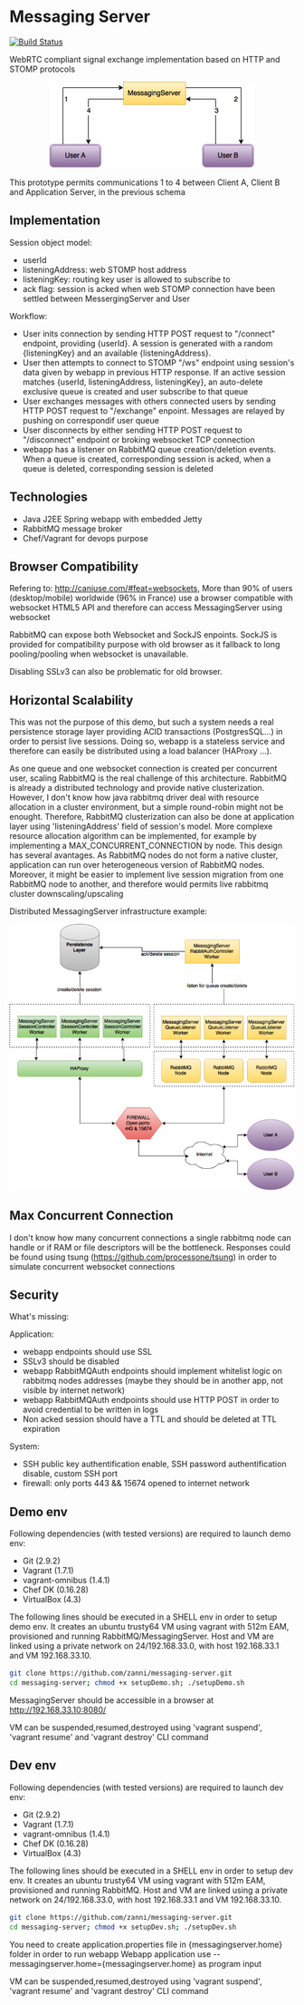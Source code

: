 # Messaging Server 
[![Build Status](https://travis-ci.org/zanni/messaging-server.svg?branch=master)](https://travis-ci.org/zanni/messaging-server)

WebRTC compliant signal exchange implementation based on HTTP and STOMP protocols

<p align="center">
  <img src="https://github.com/zanni/messaging-server/raw/master/webrtc.png?raw=true" alt="Sublime's custom image"/>
</p>

This prototype permits communications 1 to 4  between Client A, Client B and Application Server, in the previous schema

## Implementation

Session object model:
- userId
- listeningAddress: web STOMP host address
- listeningKey: routing key user is allowed to subscribe to
- ack flag: session is acked when web STOMP connection have been settled between MessergingServer and User

Workflow:
- User inits connection by sending HTTP POST request to "/connect" endpoint, providing {userId}. A session is generated with a random {listeningKey} and an available {listeningAddress}.
- User then attempts to connect to STOMP "/ws" endpoint using session's data given by webapp in previous HTTP response. If an active session matches {userId, listeningAddress, listeningKey}, an auto-delete exclusive queue is created and user subscribe to that queue
- User exchanges messages with others connected users by sending HTTP POST request to "/exchange" enpoint. Messages are relayed by pushing on correspondif user queue
- User disconnects by either sending HTTP POST request to "/disconnect" endpoint or broking websocket TCP connection
- webapp has a listener on RabbitMQ queue creation/deletion events. When a queue is created, corresponding session is acked, when a queue is deleted, corresponding session is deleted

## Technologies
- Java J2EE Spring webapp with embedded Jetty
- RabbitMQ message broker
- Chef/Vagrant for devops purpose

## Browser Compatibility 

Refering to: http://caniuse.com/#feat=websockets, More than 90% of users (desktop/mobile) worldwide (96% in France) use a browser compatible with websocket HTML5 API and therefore can access MessagingServer using websocket

RabbitMQ can expose both Websocket and SockJS enpoints. SockJS is provided for compatibility purpose with old browser as it fallback to long pooling/pooling when websocket is unavailable.

Disabling SSLv3 can also be problematic for old browser.

## Horizontal Scalability

This was not the purpose of this demo, but such a system needs a real persistence storage layer providing ACID transactions (PostgresSQL...) in order to persist live sessions. Doing so, webapp is a stateless service and therefore can easily be distributed using a load balancer (HAProxy ...). 

As one queue and one websocket connection is created per concurrent user, scaling RabbitMQ is the real challenge of this architecture. RabbitMQ is already a distributed technology and provide native clusterization. However, I don't know how java rabbitmq driver deal with resource allocation in a cluster environment, but a simple round-robin might not be enought. Therefore, RabbitMQ clusterization can also be done at application layer using 'listeningAddress' field of session's model. More complexe resource allocation algorithm can be implemented, for example by implementing a MAX_CONCURRENT_CONNECTION by node. This design has several avantages. As RabbitMQ nodes do not form a native cluster, application can run over heterogeneous version of RabbitMQ nodes. Moreover, it might be easier to implement live session migration from one RabbitMQ node to another, and therefore would permits live rabbitmq cluster downscaling/upscaling

Distributed MessagingServer infrastructure example:

<p align="center">
  <img src="https://github.com/zanni/messaging-server/raw/master/messagingserver_distributed.png?raw=true" alt="Sublime's custom image"/>
</p>

## Max Concurrent Connection

I don't know how many concurrent connections a single rabbitmq node can handle or if RAM or file descriptors will be the bottleneck.
Responses could be found using tsung (https://github.com/processone/tsung) in order to simulate concurrent websocket connections

## Security 

What's missing:

Application:
- webapp endpoints should use SSL
- SSLv3 should be disabled
- webapp RabbitMQAuth endpoints should implement whitelist logic on rabbitmq nodes addresses (maybe they should be in another app, not visible by internet network)
- webapp RabbitMQAuth endpoints should use HTTP POST in order to avoid credential to be written in logs
- Non acked session should have a TTL and should be deleted at TTL expiration

System:
- SSH public key authentification enable, SSH password authentification disable, custom SSH port
- firewall: only ports 443 && 15674 opened to internet network

## Demo env

Following dependencies (with tested versions) are required to launch demo env:
 - Git (2.9.2)
 - Vagrant (1.7.1)
 - vagrant-omnibus (1.4.1)
 - Chef DK (0.16.28)
 - VirtualBox (4.3)

The following lines should be executed in a SHELL env in order to setup demo env. It creates an ubuntu trusty64 VM using vagrant with 512m EAM, provisioned and running RabbitMQ/MessagingServer. Host and VM are linked using a private network on 24/192.168.33.0, with host 192.168.33.1 and VM 192.168.33.10.

```sh
git clone https://github.com/zanni/messaging-server.git
cd messaging-server; chmod +x setupDemo.sh; ./setupDemo.sh
```

MessagingServer should be accessible in a browser at http://192.168.33.10:8080/

VM can be suspended,resumed,destroyed using 'vagrant suspend', 'vagrant resume' and 'vagrant destroy' CLI command

## Dev env

Following dependencies (with tested versions) are required to launch dev env:
 - Git (2.9.2)
 - Vagrant (1.7.1)
 - vagrant-omnibus (1.4.1)
 - Chef DK (0.16.28)
 - VirtualBox (4.3)

The following lines should be executed in a SHELL env in order to setup dev env. It creates an ubuntu trusty64 VM using vagrant with 512m EAM, provisioned and running RabbitMQ. Host and VM are linked using a private network on 24/192.168.33.0, with host 192.168.33.1 and VM 192.168.33.10.

```sh
git clone https://github.com/zanni/messaging-server.git
cd messaging-server; chmod +x setupDev.sh; ./setupDev.sh
```

You need to create application.properties file in {messagingserver.home} folder in order to run webapp
Webapp application use --messagingserver.home={messagingserver.home} as program input

VM can be suspended,resumed,destroyed using 'vagrant suspend', 'vagrant resume' and 'vagrant destroy' CLI command

	





